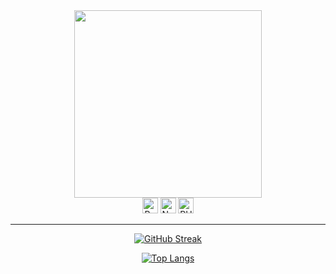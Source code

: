 <div id="header" align="center">
  <img src="https://media.giphy.com/media/bcKmIWkUMCjVm/giphy.gif" width="300"/>
</div>
<div id="badges" align="center">
  <img src="https://img.shields.io/badge/ReactJS-282C34?logo=react&logoColor=61DAFB" alt="ReactJS logo" title="ReactJS" height="25" />
  <img src="https://img.shields.io/badge/Node.js-282C34?logo=node.js&logoColor=00F200" alt="Node.js logo" title="Node.js" height="25" />
  <img src="https://img.shields.io/badge/PHP-282C34?logo=php&logoColor=01A392" alt="PHP logo" title="Php" height="25" />  
</div>
<hr></hr>
<div id="HI" align="center">


[![GitHub Streak](http://github-readme-streak-stats.herokuapp.com?user=vn-vietnam&theme=dark&background=000000)](https://git.io/streak-stats)

[![Top Langs](https://github-readme-stats.vercel.app/api/top-langs/?username=vn-vietnam&layout=compact&theme=vision-friendly-dark)](https://github.com/vn-vietnam/github-readme-stats)

</div>